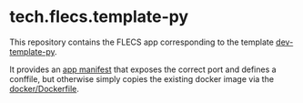 # tech.flecs.template-py

This repository contains the FLECS app corresponding to the template [dev-template-py](https://github.com/FLECS-Technologies/dev-template-py).

It provides an [app manifest](./manifest.json) that exposes the correct port and defines a conffile, but otherwise simply copies the existing docker image via the [docker/Dockerfile](./docker/Dockerfile).
